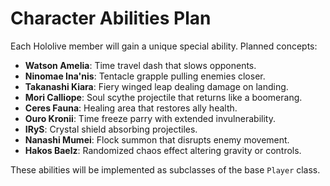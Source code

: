 # Character Abilities Plan

Each Hololive member will gain a unique special ability. Planned concepts:

- **Watson Amelia**: Time travel dash that slows opponents.
- **Ninomae Ina'nis**: Tentacle grapple pulling enemies closer.
- **Takanashi Kiara**: Fiery winged leap dealing damage on landing.
- **Mori Calliope**: Soul scythe projectile that returns like a boomerang.
- **Ceres Fauna**: Healing area that restores ally health.
- **Ouro Kronii**: Time freeze parry with extended invulnerability.
- **IRyS**: Crystal shield absorbing projectiles.
- **Nanashi Mumei**: Flock summon that disrupts enemy movement.
- **Hakos Baelz**: Randomized chaos effect altering gravity or controls.

These abilities will be implemented as subclasses of the base `Player` class.
